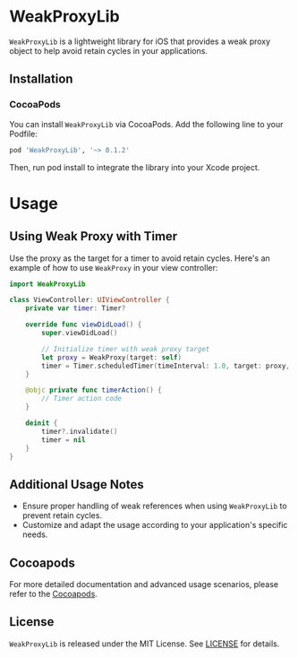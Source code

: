 # WeakProxyLib

`WeakProxyLib` is a lightweight library for iOS that provides a weak proxy object to help avoid retain cycles in your applications.

## Installation

### CocoaPods

You can install `WeakProxyLib` via CocoaPods. Add the following line to your Podfile:

```ruby
pod 'WeakProxyLib', '~> 0.1.2'
```
Then, run pod install to integrate the library into your Xcode project.

# Usage
## Using Weak Proxy with Timer
Use the proxy as the target for a timer to avoid retain cycles. Here's an example of how to use `WeakProxy` in your view controller:
```swift
import WeakProxyLib

class ViewController: UIViewController {
    private var timer: Timer?

    override func viewDidLoad() {
        super.viewDidLoad()

        // Initialize timer with weak proxy target
        let proxy = WeakProxy(target: self)
        timer = Timer.scheduledTimer(timeInterval: 1.0, target: proxy, selector: #selector(timerAction), userInfo: nil, repeats: true)
    }

    @objc private func timerAction() {
        // Timer action code
    }

    deinit {
        timer?.invalidate()
        timer = nil
    }
}
```

## Additional Usage Notes

- Ensure proper handling of weak references when using `WeakProxyLib` to prevent retain cycles.
- Customize and adapt the usage according to your application's specific needs.

## Cocoapods

For more detailed documentation and advanced usage scenarios, please refer to the [Cocoapods](https://cocoapods.org/pods/WeakProxyLib).

## License
`WeakProxyLib` is released under the MIT License. See [LICENSE](./LICENSE) for details.
